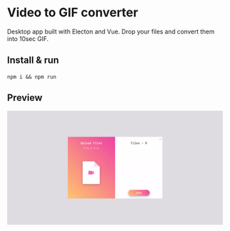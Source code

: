 # Video to GIF converter

Desktop app built with Electon and Vue.
Drop your files and convert them into 10sec GIF.

Install & run
---

```
npm i && npm run
```

Preview
---

![preview](src/img/preview.gif)
